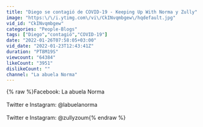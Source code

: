 ```yaml
---
title: "Diego se contagió de COVID-19 - Keeping Up With Norma y Zully"
image: "https:\/\/i.ytimg.com\/vi\/CkINvqmbgew\/hqdefault.jpg"
vid_id: "CkINvqmbgew"
categories: "People-Blogs"
tags: ["Diego","contagió","COVID-19"]
date: "2022-01-26T07:58:05+03:00"
vid_date: "2022-01-23T12:43:41Z"
duration: "PT8M19S"
viewcount: "64384"
likeCount: "3951"
dislikeCount: ""
channel: "La abuela Norma"
---
```

{% raw %}Facebook: La abuela Norma<br /><br />Twitter e Instagram: @labuelanorma<br /><br />Twitter e Instagram: @zullyzoum{% endraw %}
